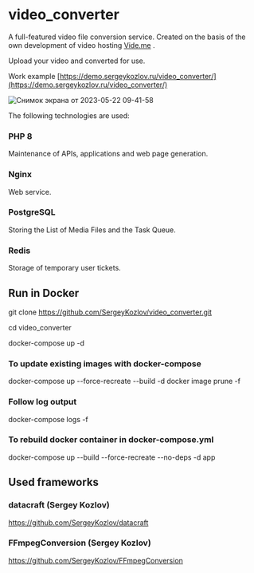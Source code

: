# video_converter

A full-featured video file conversion service. Created on the basis of the own development of video hosting [Vide.me](https://vide.me)
.

Upload your video and converted for use.

Work example
[https://demo.sergeykozlov.ru/video_converter/](https://demo.sergeykozlov.ru/video_converter/)

![Снимок экрана от 2023-05-22 09-41-58](https://github.com/SergeyKozlov/video_converter/assets/1781376/b4f5da39-f9a3-4723-95c3-636f65d6ef42)



The following technologies are used:

### PHP 8
Maintenance of APIs, applications and web page generation.

### Nginx
Web service.

### PostgreSQL
Storing the List of Media Files and the Task Queue.

### Redis
Storage of temporary user tickets.


## Run in Docker

git clone https://github.com/SergeyKozlov/video_converter.git

cd video_converter

docker-compose up -d

### To update existing images with docker-compose
docker-compose up --force-recreate --build -d
docker image prune -f

### Follow log output

docker-compose logs -f

### To rebuild docker container in docker-compose.yml

docker-compose up --build --force-recreate --no-deps -d app

## Used frameworks

### datacraft (Sergey Kozlov)
https://github.com/SergeyKozlov/datacraft

### FFmpegConversion (Sergey Kozlov)
https://github.com/SergeyKozlov/FFmpegConversion
